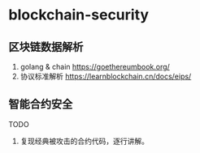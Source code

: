 # blockchain-security


## 区块链数据解析


1. golang & chain https://goethereumbook.org/
2. 协议标准解析 https://learnblockchain.cn/docs/eips/


## 智能合约安全

TODO

1. 复现经典被攻击的合约代码，逐行讲解。


